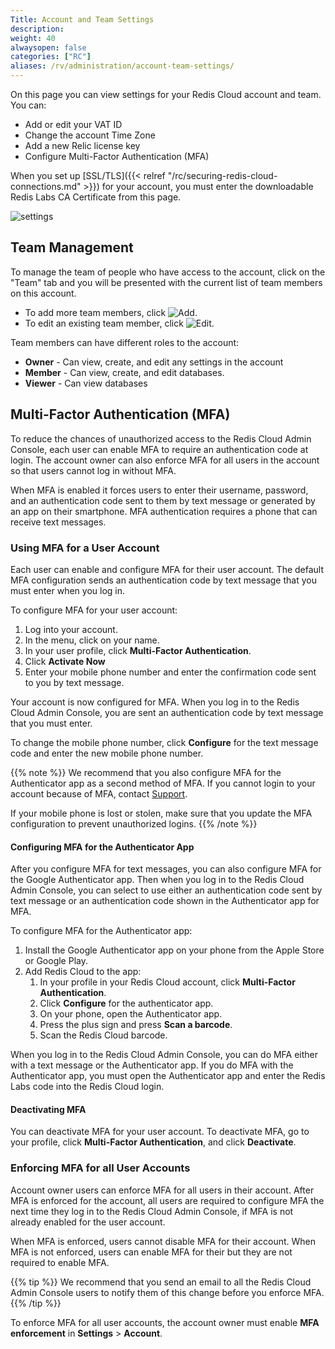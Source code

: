 ```yaml
---
Title: Account and Team Settings
description:
weight: 40
alwaysopen: false
categories: ["RC"]
aliases: /rv/administration/account-team-settings/
---
```

On this page you can view settings for your Redis Cloud account and team.
You can:

- Add or edit your VAT ID
- Change the account Time Zone
- Add a new Relic license key
- Configure Multi-Factor Authentication (MFA)

When you set up [SSL/TLS]({{< relref "/rc/securing-redis-cloud-connections.md" >}}) for your account,
you must enter the downloadable Redis Labs CA Certificate from this page.

![settings](/images/rc/settings.png)

## Team Management

To manage the team of people who have access to the account, click on
the "Team" tab and you will be presented with the current list of team
members on this account.

- To add more team members, click ![Add](/images/rs/icon_add.png#no-click "Add").
- To edit an existing team member, click ![Edit](/images/rc/icon_edit.png#no-click "Edit").

Team members can have different roles to the account:

- **Owner** - Can view, create, and edit any settings in the account
- **Member** - Can view, create, and edit databases.
- **Viewer** - Can view databases

## Multi-Factor Authentication (MFA)

To reduce the chances of unauthorized access to the Redis Cloud Admin Console, each user can enable MFA to require an authentication code at login.
The account owner can also enforce MFA for all users in the account so that users cannot log in without MFA.

When MFA is enabled it forces users to enter their username, password, and an authentication code sent to them by text message or generated by an app on their smartphone. MFA authentication requires a phone that can receive text messages.

### Using MFA for a User Account

Each user can enable and configure MFA for their user account.
The default MFA configuration sends an authentication code by text message that you must enter when you log in.

To configure MFA for your user account:

1. Log into your account.
2. In the menu, click on your name.
3. In your user profile, click **Multi-Factor Authentication**.
4. Click **Activate Now**
5. Enter your mobile phone number and enter the confirmation code sent to you by text message.

Your account is now configured for MFA.
When you log in to the Redis Cloud Admin Console, you are sent an authentication code by text message that you must enter.

To change the mobile phone number, click **Configure** for the text message code and enter the new mobile phone number.

{{% note %}}
We recommend that you also configure MFA for the Authenticator app as a second method of MFA.
If you cannot login to your account because of MFA, contact [Support](https://redislabs.com/company/contact/support/).

If your mobile phone is lost or stolen, make sure that you update the MFA configuration to prevent unauthorized logins.
{{% /note %}}

#### Configuring MFA for the Authenticator App

After you configure MFA for text messages, you can also configure MFA for the Google Authenticator app.
Then when you log in to the Redis Cloud Admin Console,
you can select to use either an authentication code sent by text message or an authentication code shown in the Authenticator app for MFA.

To configure MFA for the Authenticator app:

1. Install the Google Authenticator app on your phone from the Apple Store or Google Play.
1. Add Redis Cloud to the app:
    1. In your profile in your Redis Cloud account, click **Multi-Factor Authentication**.
    1. Click **Configure** for the authenticator app.
    1. On your phone, open the Authenticator app.
    1. Press the plus sign and press **Scan a barcode**.
    1. Scan the Redis Cloud barcode.

When you log in to the Redis Cloud Admin Console, you can do MFA either with a text message or the Authenticator app.
If you do MFA with the Authenticator app, you must open the Authenticator app and enter the Redis Labs code into the Redis Cloud login.

#### Deactivating MFA

You can deactivate MFA for your user account. To deactivate MFA, go to your profile, click **Multi-Factor Authentication**, and click **Deactivate**.

### Enforcing MFA for all User Accounts

Account owner users can enforce MFA for all users in their account.
After MFA is enforced for the account, all users are required to configure MFA the next time they log in to the Redis Cloud Admin Console,
if MFA is not already enabled for the user account.

When MFA is enforced, users cannot disable MFA for their account.
When MFA is not enforced, users can enable MFA for their but they are not required to enable MFA.

{{% tip %}}
We recommend that you send an email to all the Redis Cloud Admin Console users to notify them of this change before you enforce MFA.
{{% /tip %}}

To enforce MFA for all user accounts, the account owner must enable **MFA enforcement** in **Settings** > **Account**.
